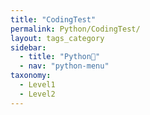 ```yaml
---
title: "CodingTest"
permalink: Python/CodingTest/
layout: tags_category
sidebar:
  - title: "Python🐸"
  - nav: "python-menu"
taxonomy:
  - Level1
  - Level2
---
```

